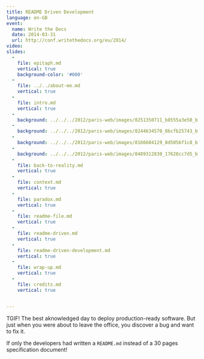 ```yaml
---
title: README Driven Development
language: en-GB
event:
  name: Write the Docs
  date: 2014-03-31
  url: http://conf.writethedocs.org/eu/2014/
video:
slides:
  -
    file: epitaph.md
    vertical: true
    background-color: '#000'
  -
    file: ../../about-me.md
    vertical: true
  -
    file: intro.md
    vertical: true
  -
    background: ../../../2012/paris-web/images/8251350711_b8555a3e50_b.jpg
  -
    background: ../../../2012/paris-web/images/8244634570_8bcfb25743_b.jpg
  -
    background: ../../../2012/paris-web/images/8166604129_8d5056f1c8_b.jpg
  -
    background: ../../../2012/paris-web/images/8489312830_17628cc7d5_b.jpg
  -
    file: back-to-reality.md
    vertical: true
  -
    file: context.md
    vertical: true
  -
    file: paradox.md
    vertical: true
  -
    file: readme-file.md
    vertical: true
  -
    file: readme-driven.md
    vertical: true
  -
    file: readme-driven-development.md
    vertical: true
  -
    file: wrap-up.md
    vertical: true
  -
    file: credits.md
    vertical: true


---
```


TGIF! The best aknowledged day to deploy production-ready software. But just when you were about to leave the office,
you discover a bug and want to fix it.

If only the developers had written a `README.md` instead of a 30 pages specification document!